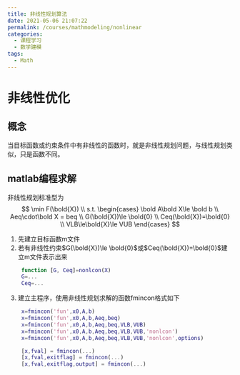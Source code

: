 ```yaml
---
title: 非线性规划算法
date: 2021-05-06 21:07:22
permalink: /courses/mathmodeling/nonlinear
categories:
  - 课程学习
  - 数学建模
tags: 
  - Math
---
```

# 非线性优化

## 概念

当目标函数或约束条件中有非线性的函数时，就是非线性规划问题，与线性规划类似，只是函数不同。

## matlab编程求解

非线性规划标准型为
$$
\min F(\bold{X}) \\
s.t.
\begin{cases}
    \bold A\bold X\le \bold b \\
    Aeq\cdot\bold X = beq \\
    G(\bold{X})\le \bold{0} \\
    Ceq(\bold{X})=\bold{0} \\
    VLB\le\bold{X}\le VUB
\end{cases}
$$

1. 先建立目标函数m文件
2. 若有非线性约束$G(\bold{X})\le \bold{0}$或$Ceq(\bold{X})=\bold{0}$建立m文件表示出来
   ```matlab
    function [G, Ceq]=nonlcon(X)
    G=...
    Ceq=...
   ```
3. 建立主程序，使用非线性规划求解的函数fmincon格式如下
   ```matlab
    x=fmincon('fun',x0,A,b)
    x=fmincon('fun',x0,A,b,Aeq,beq)
    x=fmincon('fun',x0,A,b,Aeq,beq,VLB,VUB)
    x=fmincon('fun',x0,A,b,Aeq,beq,VLB,VUB,'nonlcon')
    x=fmincon('fun',x0,A,b,Aeq,beq,VLB,VUB,'nonlcon',options)

    [x,fval] = fmincon(...)
    [x,fval,exitflag] = fmincon(...)
    [x,fval,exitflag,output] = fmincon(...)
   ```
